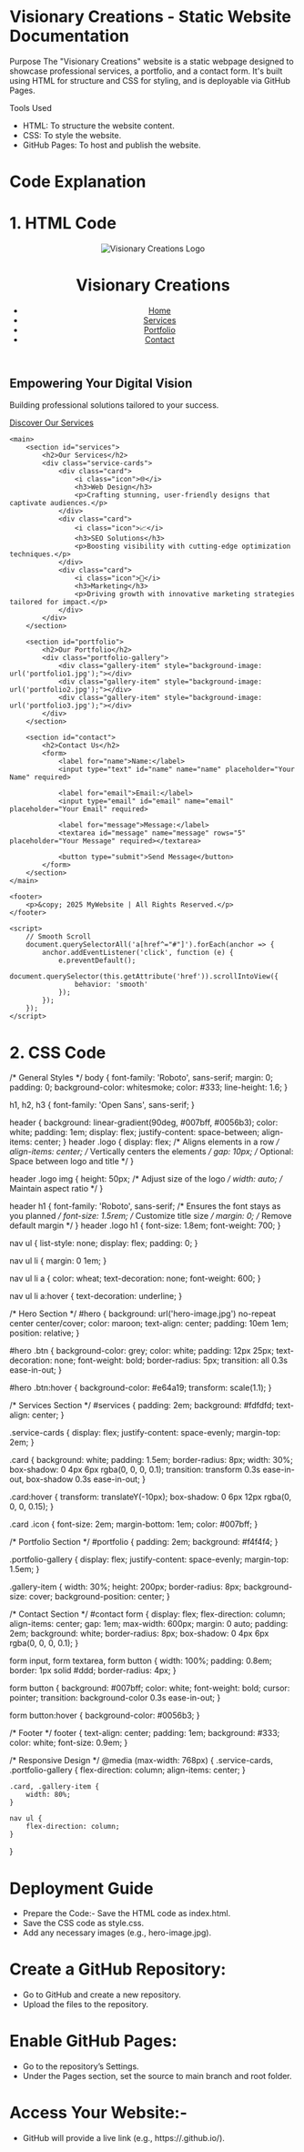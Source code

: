 # Visionary Creations - Static Website Documentation
Purpose
The "Visionary Creations" website is a static webpage designed to showcase professional services, a portfolio, and a contact form. It's built using HTML for structure and CSS for styling, and is deployable via GitHub Pages.

Tools Used
- HTML: To structure the website content.
- CSS: To style the website.
- GitHub Pages: To host and publish the website.

# Code Explanation
# 1. HTML Code

 
 <!DOCTYPE html>
<html lang="en">
<head>
    <meta charset="UTF-8">
    <meta name="viewport" content="width=device-width, initial-scale=1.0">
    <title>My Visionary Creations</title>
    <link href="img.png" rel="stylesheet">
    <link rel="stylesheet" href="style.css">
</head>
<body>
    <header>
        <div class="logo">
            <img src="img.png" alt="Visionary Creations Logo">
            <h1>Visionary Creations</h1>
        </div>
        <nav>
            <ul>
                <li><a href="#home">Home</a></li>
                <li><a href="#services">Services</a></li>
                <li><a href="#portfolio">Portfolio</a></li>
                <li><a href="#contact">Contact</a></li>
            </ul>
        </nav>
    </header>
    <section id="hero">
        <div class="hero-content">
            <h2>Empowering Your Digital Vision</h2>
            <p>Building professional solutions tailored to your success.</p>
            <a href="#services" class="btn">Discover Our Services</a>
        </div>
    </section>

    <main>
        <section id="services">
            <h2>Our Services</h2>
            <div class="service-cards">
                <div class="card">
                    <i class="icon">🌐</i>
                    <h3>Web Design</h3>
                    <p>Crafting stunning, user-friendly designs that captivate audiences.</p>
                </div>
                <div class="card">
                    <i class="icon">📈</i>
                    <h3>SEO Solutions</h3>
                    <p>Boosting visibility with cutting-edge optimization techniques.</p>
                </div>
                <div class="card">
                    <i class="icon">📣</i>
                    <h3>Marketing</h3>
                    <p>Driving growth with innovative marketing strategies tailored for impact.</p>
                </div>
            </div>
        </section>

        <section id="portfolio">
            <h2>Our Portfolio</h2>
            <div class="portfolio-gallery">
                <div class="gallery-item" style="background-image: url('portfolio1.jpg');"></div>
                <div class="gallery-item" style="background-image: url('portfolio2.jpg');"></div>
                <div class="gallery-item" style="background-image: url('portfolio3.jpg');"></div>
            </div>
        </section>

        <section id="contact">
            <h2>Contact Us</h2>
            <form>
                <label for="name">Name:</label>
                <input type="text" id="name" name="name" placeholder="Your Name" required>
                
                <label for="email">Email:</label>
                <input type="email" id="email" name="email" placeholder="Your Email" required>
                
                <label for="message">Message:</label>
                <textarea id="message" name="message" rows="5" placeholder="Your Message" required></textarea>
                
                <button type="submit">Send Message</button>
            </form>
        </section>
    </main>

    <footer>
        <p>&copy; 2025 MyWebsite | All Rights Reserved.</p>
    </footer>

    <script>
        // Smooth Scroll
        document.querySelectorAll('a[href^="#"]').forEach(anchor => {
            anchor.addEventListener('click', function (e) {
                e.preventDefault();
                document.querySelector(this.getAttribute('href')).scrollIntoView({
                    behavior: 'smooth'
                });
            });
        });
    </script>
</body>
</html>

# 2. CSS Code
 
   /* General Styles */
body {
    font-family: 'Roboto', sans-serif;
    margin: 0;
    padding: 0;
    background-color: whitesmoke;
    color: #333;
    line-height: 1.6;
}

h1, h2, h3 {
    font-family: 'Open Sans', sans-serif;
}

header {
    background: linear-gradient(90deg, #007bff, #0056b3);
    color: white;
    padding: 1em;
    display: flex;
    justify-content: space-between;
    align-items: center;
}
header .logo {
    display: flex; /* Aligns elements in a row */
    align-items: center; /* Vertically centers the elements */
    gap: 10px; /* Optional: Space between logo and title */
}

header .logo img {
    height: 50px; /* Adjust size of the logo */
    width: auto; /* Maintain aspect ratio */
}

header h1 {
    font-family: 'Roboto', sans-serif; /* Ensures the font stays as you planned */
    font-size: 1.5rem; /* Customize title size */
    margin: 0; /* Remove default margin */
}
header .logo h1 {
    font-size: 1.8em;
    font-weight: 700;
}

nav ul {
    list-style: none;
    display: flex;
    padding: 0;
}

nav ul li {
    margin: 0 1em;
}

nav ul li a {
    color: wheat;
    text-decoration: none;
    font-weight: 600;
}

nav ul li a:hover {
    text-decoration: underline;
}

/* Hero Section */
#hero {
    background: url('hero-image.jpg') no-repeat center center/cover;
    color: maroon;
    text-align: center;
    padding: 10em 1em;
    position: relative;
}

#hero .btn {
    background-color: grey;
    color: white;
    padding: 12px 25px;
    text-decoration: none;
    font-weight: bold;
    border-radius: 5px;
    transition: all 0.3s ease-in-out;
}

#hero .btn:hover {
    background-color: #e64a19;
    transform: scale(1.1);
}

/* Services Section */
#services {
    padding: 2em;
    background: #fdfdfd;
    text-align: center;
}

.service-cards {
    display: flex;
    justify-content: space-evenly;
    margin-top: 2em;
}

.card {
    background: white;
    padding: 1.5em;
    border-radius: 8px;
    width: 30%;
    box-shadow: 0 4px 6px rgba(0, 0, 0, 0.1);
    transition: transform 0.3s ease-in-out, box-shadow 0.3s ease-in-out;
}

.card:hover {
    transform: translateY(-10px);
    box-shadow: 0 6px 12px rgba(0, 0, 0, 0.15);
}

.card .icon {
    font-size: 2em;
    margin-bottom: 1em;
    color: #007bff;
}

/* Portfolio Section */
#portfolio {
    padding: 2em;
    background: #f4f4f4;
}

.portfolio-gallery {
    display: flex;
    justify-content: space-evenly;
    margin-top: 1.5em;
}

.gallery-item {
    width: 30%;
    height: 200px;
    border-radius: 8px;
    background-size: cover;
    background-position: center;
}

/* Contact Section */
#contact form {
    display: flex;
    flex-direction: column;
    align-items: center;
    gap: 1em;
    max-width: 600px;
    margin: 0 auto;
    padding: 2em;
    background: white;
    border-radius: 8px;
    box-shadow: 0 4px 6px rgba(0, 0, 0, 0.1);
}

form input, form textarea, form button {
    width: 100%;
    padding: 0.8em;
    border: 1px solid #ddd;
    border-radius: 4px;
}

form button {
    background: #007bff;
    color: white;
    font-weight: bold;
    cursor: pointer;
    transition: background-color 0.3s ease-in-out;
}

form button:hover {
    background-color: #0056b3;
}

/* Footer */
footer {
    text-align: center;
    padding: 1em;
    background: #333;
    color: white;
    font-size: 0.9em;
}

/* Responsive Design */
@media (max-width: 768px) {
    .service-cards, .portfolio-gallery {
        flex-direction: column;
        align-items: center;
    }

    .card, .gallery-item {
        width: 80%;
    }

    nav ul {
        flex-direction: column;
    }
}

# Deployment Guide

- Prepare the Code:- Save the HTML code as index.html.
- Save the CSS code as style.css.
- Add any necessary images (e.g., hero-image.jpg).

 # Create a GitHub Repository:
- Go to GitHub and create a new repository.
- Upload the files to the repository.

#  Enable GitHub Pages:
- Go to the repository’s Settings.
- Under the Pages section, set the source to main branch and root folder.

 #  Access Your Website:-
- GitHub will provide a live link (e.g., https://<username>.github.io/<repo-name>).





